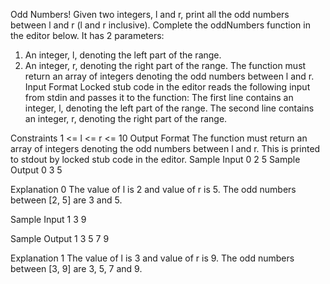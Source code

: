 Odd Numbers!
Given two integers, l and r, print all the odd numbers between l and r (l and r inclusive).
Complete the oddNumbers function in the editor below. It has 2 parameters:
1. An integer, l, denoting the left part of the range.
2. An integer, r, denoting the right part of the range.
The function must return an array of integers denoting the odd numbers between l and r.
Input Format
Locked stub code in the editor reads the following input from stdin and passes it to the
function:
The first line contains an integer, l, denoting the left part of the range.
The second line contains an integer, r, denoting the right part of the range.

Constraints
1 <= l <= r <= 10
Output Format
The function must return an array of integers denoting the odd numbers between l and r.
This is printed to stdout by locked stub code in the editor.
Sample Input 0
2
5
Sample Output 0
3
5

Explanation 0
The value of l is 2 and value of r is 5. The odd numbers between [2, 5] are 3 and 5.

Sample Input 1
3
9

Sample Output 1
3
5
7
9

Explanation 1
The value of l is 3 and value of r is 9. The odd numbers between [3, 9] are 3, 5, 7 and 9.

